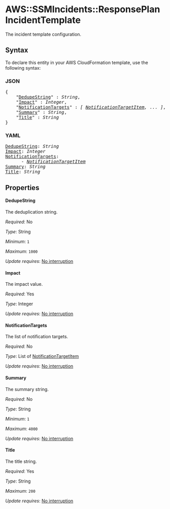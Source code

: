 # AWS::SSMIncidents::ResponsePlan IncidentTemplate

The incident template configuration.

## Syntax

To declare this entity in your AWS CloudFormation template, use the following syntax:

### JSON

<pre>
{
    "<a href="#dedupestring" title="DedupeString">DedupeString</a>" : <i>String</i>,
    "<a href="#impact" title="Impact">Impact</a>" : <i>Integer</i>,
    "<a href="#notificationtargets" title="NotificationTargets">NotificationTargets</a>" : <i>[ <a href="notificationtargetitem.md">NotificationTargetItem</a>, ... ]</i>,
    "<a href="#summary" title="Summary">Summary</a>" : <i>String</i>,
    "<a href="#title" title="Title">Title</a>" : <i>String</i>
}
</pre>

### YAML

<pre>
<a href="#dedupestring" title="DedupeString">DedupeString</a>: <i>String</i>
<a href="#impact" title="Impact">Impact</a>: <i>Integer</i>
<a href="#notificationtargets" title="NotificationTargets">NotificationTargets</a>: <i>
      - <a href="notificationtargetitem.md">NotificationTargetItem</a></i>
<a href="#summary" title="Summary">Summary</a>: <i>String</i>
<a href="#title" title="Title">Title</a>: <i>String</i>
</pre>

## Properties

#### DedupeString

The deduplication string.

_Required_: No

_Type_: String

_Minimum_: <code>1</code>

_Maximum_: <code>1000</code>

_Update requires_: [No interruption](https://docs.aws.amazon.com/AWSCloudFormation/latest/UserGuide/using-cfn-updating-stacks-update-behaviors.html#update-no-interrupt)

#### Impact

The impact value.

_Required_: Yes

_Type_: Integer

_Update requires_: [No interruption](https://docs.aws.amazon.com/AWSCloudFormation/latest/UserGuide/using-cfn-updating-stacks-update-behaviors.html#update-no-interrupt)

#### NotificationTargets

The list of notification targets.

_Required_: No

_Type_: List of <a href="notificationtargetitem.md">NotificationTargetItem</a>

_Update requires_: [No interruption](https://docs.aws.amazon.com/AWSCloudFormation/latest/UserGuide/using-cfn-updating-stacks-update-behaviors.html#update-no-interrupt)

#### Summary

The summary string.

_Required_: No

_Type_: String

_Minimum_: <code>1</code>

_Maximum_: <code>4000</code>

_Update requires_: [No interruption](https://docs.aws.amazon.com/AWSCloudFormation/latest/UserGuide/using-cfn-updating-stacks-update-behaviors.html#update-no-interrupt)

#### Title

The title string.

_Required_: Yes

_Type_: String

_Maximum_: <code>200</code>

_Update requires_: [No interruption](https://docs.aws.amazon.com/AWSCloudFormation/latest/UserGuide/using-cfn-updating-stacks-update-behaviors.html#update-no-interrupt)
